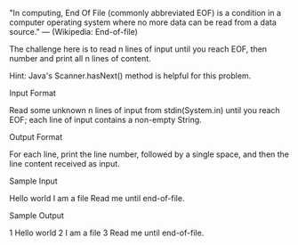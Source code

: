 "In computing, End Of File (commonly abbreviated EOF) is a condition in a computer operating system where no more data can be read from a data source." — (Wikipedia: End-of-file)

The challenge here is to read n lines of input until you reach EOF, then number and print all n lines of content.

Hint: Java's Scanner.hasNext() method is helpful for this problem.

Input Format

Read some unknown n lines of input from stdin(System.in) until you reach EOF; each line of input contains a non-empty String.

Output Format

For each line, print the line number, followed by a single space, and then the line content received as input.

Sample Input

Hello world
I am a file
Read me until end-of-file.

Sample Output

1 Hello world
2 I am a file
3 Read me until end-of-file.
